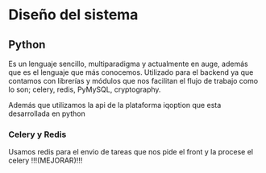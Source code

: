 # Diseño del sistema

## Python

Es un lenguaje sencillo, multiparadigma y actualmente en auge, además que es el lenguaje que más conocemos. Utilizado para el backend ya que contamos con librerías y módulos que nos facilitan el flujo de trabajo como lo son; celery, redis, PyMySQL, cryptography.

Además que utilizamos la api de la plataforma iqoption que esta desarrollada en python

### Celery y Redis

Usamos redis para el envio de tareas que nos pide el front y la procese el celery !!!(MEJORAR)!!!